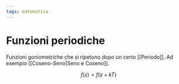 ```yaml
---
tags: matematica
---
```

# Funzioni periodiche
Funzioni goniometriche che si ripetono dopo un certo [[Periodo]].
Ad esempio [[Coseno-Seno|Seno e Coseno]].

$$
f(x)=f(x+kT)
$$